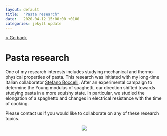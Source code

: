 ```yaml
---
layout: default
title:  "Pasta research"
date:   2020-04-12 15:00:00 +0100
categories: jekyll update
---
```


<p>
   <a href="/science-docs/#blog">
      < Go back
  </a>
</p>

# Pasta research

One of my research interests includes studying mechanical and thermo-physical properties of pasta. This research was initiated with my long-time Italian collaborator [Stefano Boccelli](http://boccelliengineering.altervista.org/). After an experimental campaign to determine the Young modulus of spaghetti, our direction shifted towards studying pasta in a more squishy state. In particular, we studied the elongation of a spaghetto and changes in electrical resistance with the time of cooking.

Please contact us if you would like to collaborate on any of these research topics.

<p align="center">
  <img src="https://github.com/camillejr/science-docs/raw/master/_posts/young-modulus-of-pasta.jpg">
</p>
